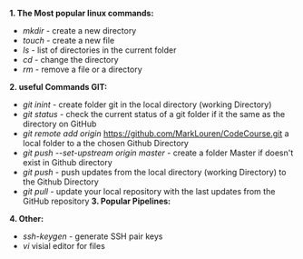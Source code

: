 **1. The Most popular linux commands:**
* _mkdir_ - create a new directory
* _touch_ - create a new file
* _ls_ - list of directories in the current folder
* _cd_ - change the directory
* _rm_ - remove a file or a directory

**2. useful Commands GIT:**
* _git inint_ - create folder git in the local directory (working Directory)
* _git status_ - check the current status of a git folder if it the same as the directory on GitHub
* _git remote add origin_ https://github.com/MarkLouren/CodeCourse.git  a local folder to a the chosen Github Directory
* _git push --set-upstream origin master_   - create a folder Master if doesn't exist in Github directory
* _git push_  - push updates from the local directory (working Directory) to the Github Directory
* _git pull_ - update your local repository with the last updates from the GitHub repository
**3. Popular Pipelines:**

**4. Other:**
* _ssh-keygen_ - generate SSH pair keys
* _vi_ visial editor for files
